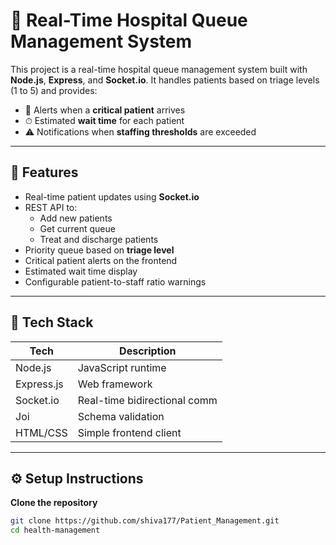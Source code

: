 # 🏥 Real-Time Hospital Queue Management System

This project is a real-time hospital queue management system built with **Node.js**, **Express**, and **Socket.io**. It handles patients based on triage levels (1 to 5) and provides:

- 🚨 Alerts when a **critical patient** arrives
- ⏱ Estimated **wait time** for each patient
- ⚠️ Notifications when **staffing thresholds** are exceeded

---

## 🚀 Features

- Real-time patient updates using **Socket.io**
- REST API to:
  - Add new patients
  - Get current queue
  - Treat and discharge patients
- Priority queue based on **triage level**
- Critical patient alerts on the frontend
- Estimated wait time display
- Configurable patient-to-staff ratio warnings

---

## 🧰 Tech Stack

| Tech        | Description                  |
|-------------|------------------------------|
| Node.js     | JavaScript runtime           |
| Express.js  | Web framework                |
| Socket.io   | Real-time bidirectional comm |
| Joi         | Schema validation            |
| HTML/CSS    | Simple frontend client       |

---

## ⚙️ Setup Instructions

 **Clone the repository**  
   ```bash
   git clone https://github.com/shiva177/Patient_Management.git
   cd health-management

